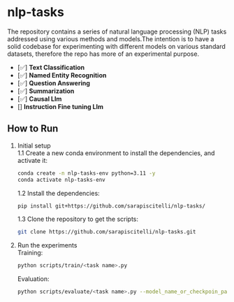 # nlp-tasks

The repository contains a series of natural language processing (NLP) tasks addressed using various methods and models.The intention is to have a solid codebase for experimenting with different models on various standard datasets, therefore the repo has more of an experimental purpose.

- [✅] **Text Classification**
- [✅] **Named Entity Recognition**
- [✅] **Question Answering**
- [✅] **Summarization**
- [✅] **Causal Llm**
- [] **Instruction Fine tuning Llm**

## How to Run

1. Initial setup  
   1.1 Create a new conda environment to install the dependencies, and activate it:
   ```bash
   conda create -n nlp-tasks-env python=3.11 -y
   conda activate nlp-tasks-env
   ```
    1.2 Install the dependencies:
    ```bash
    pip install git+https://github.com/sarapiscitelli/nlp-tasks/
    ```
    1.3 Clone the repository to get the scripts:   
    ```bash
    git clone https://github.com/sarapiscitelli/nlp-tasks.git
    ```

2. Run the experiments   
    Training:
    ```bash
    python scripts/train/<task name>.py
    ```
    Evaluation:
    ```bash
    python scripts/evaluate/<task name>.py --model_name_or_checkpoin_path <path_to_model>
    ```
